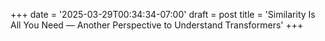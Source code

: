 +++
date = '2025-03-29T00:34:34-07:00'
draft = post
title = 'Similarity Is All You Need — Another Perspective to Understand Transformers'
+++
